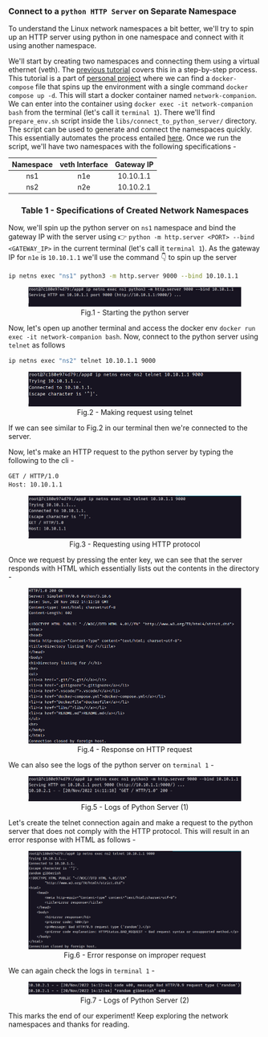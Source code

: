 ### Connect to a `python HTTP Server` on Separate Namespace

To understand the Linux network namespaces a bit better, we'll try to spin up an HTTP server using python in one namespace and connect with it using another namespace.

We'll start by creating two namespaces and connecting them using a virtual ethernet (veth). The [previous tutorial](https://dev.to/umarfchy/connecting-linux-network-namespaces-with-veth-4cfk) covers this in a step-by-step process. This tutorial is a part of [personal project](https://github.com/umarfchy/playing-with-linux-network-namespaces) where we can find a `docker-compose` file that spins up the environment with a single command `docker compose up -d`. This will start a docker container named `network-companion`. We can enter into the container using `docker exec -it network-companion bash` from the terminal (let's call it `terminal 1`). There we'll find `prepare_env.sh` script inside the `libs/connect_to_python_server/` directory. The script can be used to generate and connect the namespaces quickly. This essentially automates the process entailed [here](https://dev.to/umarfchy/connecting-linux-network-namespaces-with-veth-4cfk). Once we run the script, we'll have two namespaces with the following specifications -

| Namespace | veth Interface | Gateway IP |
| :-------: | :------------: | :--------: |
|    ns1    |      n1e       | 10.10.1.1  |
|    ns2    |      n2e       | 10.10.2.1  |

<h3 align="center"> Table 1 - Specifications of Created Network Namespaces</h3>

Now, we'll spin up the python server on `ns1` namespace and bind the gateway IP with the server using 👉 `python -m http.server <PORT> --bind <GATEWAY_IP>` in the current terminal (let's call it `terminal 1`). As the gateway IP for `n1e` is `10.10.1.1` we'll use the command 👇 to spin up the server

```bash
ip netns exec "ns1" python3 -m http.server 9000 --bind 10.10.1.1
```

<figure><img src="./assets/img-01.png" alt="img-01.png"/>
<figcaption align = "center">Fig.1 - Starting the python server</figcaption></figure>

Now, let's open up another terminal and access the docker env `docker run exec -it network-companion bash`. Now, connect to the python server using `telnet` as follows

```bash
ip netns exec "ns2" telnet 10.10.1.1 9000
```

<figure><img src="./assets/img-02.png" alt="img-02.png"/>
<figcaption align = "center">Fig.2 - Making request using telnet</figcaption></figure>

If we can see similar to Fig.2 in our terminal then we're connected to the server.

Now, let's make an HTTP request to the python server by typing the following to the cli -

```bash
GET / HTTP/1.0
Host: 10.10.1.1
```

<figure><img src="./assets/img-03.png" alt="img-03.png"/>
<figcaption align = "center">Fig.3 - Requesting using HTTP protocol</figcaption></figure>

Once we request by pressing the enter key, we can see that the server responds with HTML which essentially lists out the contents in the directory -

<figure><img src="./assets/img-04.png" alt="img-04.png"/>
<figcaption align = "center">Fig.4 - Response on HTTP request</figcaption></figure>

We can also see the logs of the python server on `terminal 1` -

<figure><img src="./assets/img-05.png" alt="img-05.png"/>
<figcaption align = "center">Fig.5 - Logs of Python Server (1) </figcaption></figure>

Let's create the telnet connection again and make a request to the python server that does not comply with the HTTP protocol. This will result in an error response with HTML as follows -

<figure><img src="./assets/img-06.png" alt="img-06.png"/>
<figcaption align = "center">Fig.6 - Error response on improper request</figcaption></figure>

We can again check the logs in `terminal 1` -

<figure><img src="./assets/img-07.png" alt="img-07.png"/>
<figcaption align = "center">Fig.7 - Logs of Python Server (2) </figcaption></figure>

This marks the end of our experiment! Keep exploring the network namespaces and thanks for reading.
